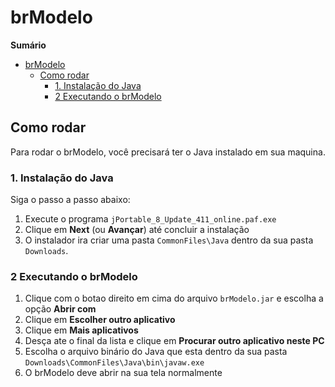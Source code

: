 # brModelo

**Sumário**
- [brModelo](#brmodelo)
  - [Como rodar](#como-rodar)
    - [1. Instalação do Java](#1-instalação-do-java)
    - [2 Executando o brModelo](#2-executando-o-brmodelo)


## Como rodar

Para rodar o brModelo, você precisará ter o Java instalado em sua maquina. 

### 1. Instalação do Java

Siga o passo a passo abaixo:

1) Execute o programa `jPortable_8_Update_411_online.paf.exe`
2) Clique em **Next** (ou **Avançar**) até concluir a instalação
3) O instalador ira criar uma pasta ``CommonFiles\Java`` dentro da sua pasta ``Downloads``. 

### 2 Executando o brModelo

1) Clique com o botao direito em cima do arquivo ``brModelo.jar`` e escolha a opção **Abrir com**
2) Clique em **Escolher outro aplicativo**
3) Clique em **Mais aplicativos**
4) Desça ate o final da lista e clique em **Procurar outro aplicativo neste PC**
5) Escolha o arquivo binário do Java que esta dentro da sua pasta ``Downloads\CommonFiles\Java\bin\javaw.exe``
6) O brModelo deve abrir na sua tela normalmente



